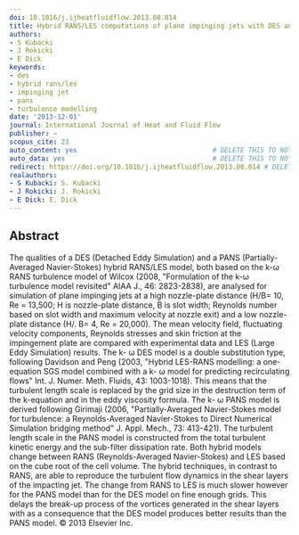 ```yaml
---
doi: 10.1016/j.ijheatfluidflow.2013.08.014
title: Hybrid RANS/LES computations of plane impinging jets with DES and PANS models
authors:
- S Kubacki
- J Rokicki
- E Dick
keywords:
- des
- hybrid rans/les
- impinging jet
- pans
- turbulence modelling
date: '2013-12-01'
journal: International Journal of Heat and Fluid Flow
publisher: ~
scopus_cite: 23
auto_content: yes                                  # DELETE THIS TO NOT AUTO GENERATE CONTENT
auto_data: yes                                     # DELETE THIS TO NOT AUTO GENERATE METADATA
redirect: https://doi.org/10.1016/j.ijheatfluidflow.2013.08.014 # DELETE THIS TO NOT REDIRECT
realauthors:
- S Kubacki: S. Kubacki
- J Rokicki: J. Rokicki
- E Dick: E. Dick
---
```



## Abstract
The qualities of a DES (Detached Eddy Simulation) and a PANS (Partially-Averaged Navier-Stokes) hybrid RANS/LES model, both based on the k-ω RANS turbulence model of Wilcox (2008, "Formulation of the k-ω turbulence model revisited" AIAA J., 46: 2823-2838), are analysed for simulation of plane impinging jets at a high nozzle-plate distance (H/B= 10, Re = 13,500; H is nozzle-plate distance, B is slot width; Reynolds number based on slot width and maximum velocity at nozzle exit) and a low nozzle-plate distance (H/. B= 4, Re = 20,000). The mean velocity field, fluctuating velocity components, Reynolds stresses and skin friction at the impingement plate are compared with experimental data and LES (Large Eddy Simulation) results. The k- ω DES model is a double substitution type, following Davidson and Peng (2003, "Hybrid LES-RANS modelling: a one-equation SGS model combined with a k- ω model for predicting recirculating flows" Int. J. Numer. Meth. Fluids, 43: 1003-1018). This means that the turbulent length scale is replaced by the grid size in the destruction term of the k-equation and in the eddy viscosity formula. The k- ω PANS model is derived following Girimaji (2006, "Partially-Averaged Navier-Stokes model for turbulence: a Reynolds-Averaged Navier-Stokes to Direct Numerical Simulation bridging method" J. Appl. Mech., 73: 413-421). The turbulent length scale in the PANS model is constructed from the total turbulent kinetic energy and the sub-filter dissipation rate. Both hybrid models change between RANS (Reynolds-Averaged Navier-Stokes) and LES based on the cube root of the cell volume. The hybrid techniques, in contrast to RANS, are able to reproduce the turbulent flow dynamics in the shear layers of the impacting jet. The change from RANS to LES is much slower however for the PANS model than for the DES model on fine enough grids. This delays the break-up process of the vortices generated in the shear layers with as a consequence that the DES model produces better results than the PANS model. © 2013 Elsevier Inc.
